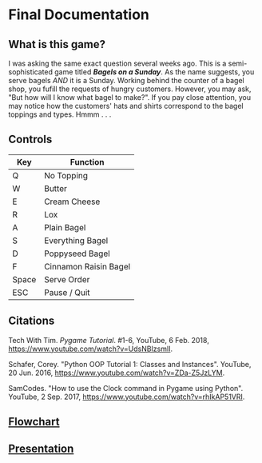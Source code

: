 # Final Documentation
## What is this game?

I was asking the same exact question several weeks ago. This is a semi-sophisticated game titled _**Bagels on a Sunday**_. As the name suggests, you serve bagels _AND_ it is a Sunday. Working behind the counter of a bagel shop, you fufill the requests of hungry customers. However, you may ask, "But how will I know what bagel to make?". If you pay close attention, you may notice how the customers' hats and shirts correspond to the bagel toppings and types. Hmmm . . .

## Controls

Key | Function
--- | --------
Q | No Topping
W | Butter
E | Cream Cheese
R | Lox
A | Plain Bagel
S | Everything Bagel
D | Poppyseed Bagel
F | Cinnamon Raisin Bagel
Space | Serve Order
ESC | Pause / Quit

## Citations

Tech With Tim. _Pygame Tutorial_. #1-6, YouTube, 6 Feb. 2018, https://www.youtube.com/watch?v=UdsNBIzsmlI.

Schafer, Corey. "Python OOP Tutorial 1: Classes and Instances". YouTube, 20 Jun. 2016, https://www.youtube.com/watch?v=ZDa-Z5JzLYM.

SamCodes. "How to use the Clock command in Pygame using Python". YouTube, 2 Sep. 2017, https://www.youtube.com/watch?v=rhIkAP51VRI.

## [Flowchart](https://drive.google.com/open?id=1ogES-TVaDJXcCu_GGn79NkZOdua8U1-f)
## [Presentation](https://docs.google.com/presentation/d/1gGt77toKl0WI5Zc6aegxlX0Fux8GhR480_d0RNt5Baw/edit?usp=sharing)

